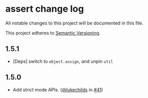 # assert change log

All notable changes to this project will be documented in this file.

This project adheres to [Semantic Versioning](http://semver.org/).

## 1.5.1
* [Deps] switch to `object.assign`, and unpin `util`

## 1.5.0
* Add strict mode APIs. ([@lukechilds](https://github.com/lukechilds) in [#41](https://github.com/browserify/commonjs-assert/pull/41))

